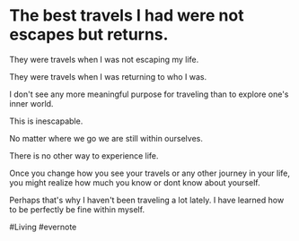 # The best travels I had were not escapes but returns.

They were travels when I was not escaping my life.

They were travels when I was returning to who I was.

I don't see any more meaningful purpose for traveling than to explore one's inner world.

This is inescapable.

No matter where we go we are still within ourselves.

There is no other way to experience life.

Once you change how you see your travels or any other journey in your life, you might realize how much you know or dont know about yourself.

Perhaps that's why I haven't been traveling a lot lately. I have learned how to be perfectly be fine within myself.

\#Living #evernote

